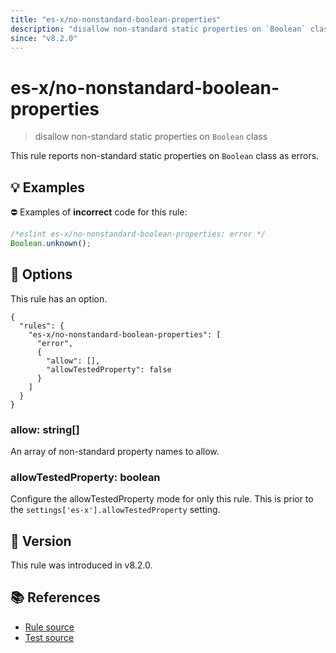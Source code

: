 ```yaml
---
title: "es-x/no-nonstandard-boolean-properties"
description: "disallow non-standard static properties on `Boolean` class"
since: "v8.2.0"
---
```


# es-x/no-nonstandard-boolean-properties
> disallow non-standard static properties on `Boolean` class

This rule reports non-standard static properties on `Boolean` class as errors.

## 💡 Examples

⛔ Examples of **incorrect** code for this rule:

<eslint-playground type="bad">

```js
/*eslint es-x/no-nonstandard-boolean-properties: error */
Boolean.unknown();
```

</eslint-playground>

## 🔧 Options

This rule has an option.

```jsonc
{
  "rules": {
    "es-x/no-nonstandard-boolean-properties": [
      "error",
      {
        "allow": [],
        "allowTestedProperty": false
      }
    ]
  }
}
```

### allow: string[]

An array of non-standard property names to allow.

### allowTestedProperty: boolean

Configure the allowTestedProperty mode for only this rule.
This is prior to the `settings['es-x'].allowTestedProperty` setting.

## 🚀 Version

This rule was introduced in v8.2.0.

## 📚 References

- [Rule source](https://github.com/eslint-community/eslint-plugin-es-x/blob/master/lib/rules/no-nonstandard-boolean-properties.js)
- [Test source](https://github.com/eslint-community/eslint-plugin-es-x/blob/master/tests/lib/rules/no-nonstandard-boolean-properties.js)
